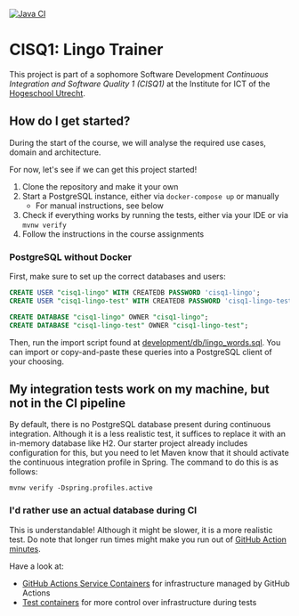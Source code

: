 [![Java CI](https://github.com/KristiaanSondaar/LingoProject/actions/workflows/build.yml/badge.svg?branch=main)](https://github.com/KristiaanSondaar/LingoProject/actions/workflows/build.yml)


# CISQ1: Lingo Trainer

This project is part of a sophomore Software Development 
*Continuous Integration and Software Quality 1 (CISQ1)* at the 
Institute for ICT of the [Hogeschool Utrecht](https://www.hu.nl/).

## How do I get started?

During the start of the course,
we will analyse the required use cases, domain 
and architecture. 

For now, let's see if we can get this project started!

1. Clone the repository and make it your own
1. Start a PostgreSQL instance, either via `docker-compose up` or manually
    - For manual instructions, see below
1. Check if everything works by running the tests, either via your IDE or via `mvnw verify`
1. Follow the instructions in the course assignments


### PostgreSQL without Docker

First, make sure to set up the correct databases and users:

```sql
CREATE USER "cisq1-lingo" WITH CREATEDB PASSWORD 'cisq1-lingo';
CREATE USER "cisq1-lingo-test" WITH CREATEDB PASSWORD 'cisq1-lingo-test';

CREATE DATABASE "cisq1-lingo" OWNER "cisq1-lingo";
CREATE DATABASE "cisq1-lingo-test" OWNER "cisq1-lingo-test";
```

Then, run the import script found at 
[development/db/lingo_words.sql](development/db/lingo_words.sql).
You can import or copy-and-paste these queries into
a PostgreSQL client of your choosing.

## My integration tests work on my machine, but not in the CI pipeline

By default, there is no PostgreSQL database present during continuous integration.
Although it is a less realistic test, 
it suffices to replace it with an in-memory database like H2.
Our starter project already includes configuration for this, but you
need to let Maven know that it should activate the continuous integration profile
in Spring. The command to do this is as follows:

```shell
mvnw verify -Dspring.profiles.active
```

### I'd rather use an actual database during CI
This is understandable! Although it might be slower,
it is a more realistic test. Do note that longer run times
might make you run out of 
[GitHub Action minutes](https://docs.github.com/en/actions/learn-github-actions/usage-limits-billing-and-administration#usage-limits).

Have a look at:
* [GitHub Actions Service Containers](https://docs.github.com/en/actions/using-containerized-services/creating-postgresql-service-containers) 
  for infrastructure managed by GitHub Actions
* [Test containers](https://www.testcontainers.org/) 
  for more control over infrastructure during tests
